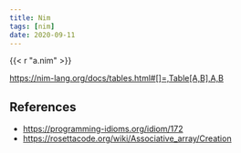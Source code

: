 ```yaml
---
title: Nim
tags: [nim]
date: 2020-09-11
---
```


{{< r "a.nim" >}}

<https://nim-lang.org/docs/tables.html#[]=,Table[A,B],A,B>

## References

- <https://programming-idioms.org/idiom/172>
- <https://rosettacode.org/wiki/Associative_array/Creation>
